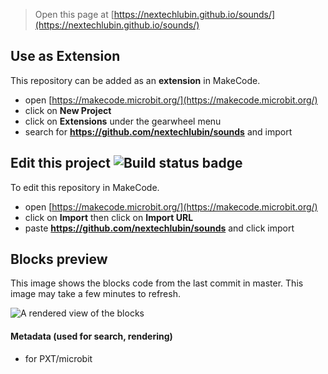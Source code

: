 
> Open this page at [https://nextechlubin.github.io/sounds/](https://nextechlubin.github.io/sounds/)

## Use as Extension

This repository can be added as an **extension** in MakeCode.

* open [https://makecode.microbit.org/](https://makecode.microbit.org/)
* click on **New Project**
* click on **Extensions** under the gearwheel menu
* search for **https://github.com/nextechlubin/sounds** and import

## Edit this project ![Build status badge](https://github.com/nextechlubin/sounds/workflows/MakeCode/badge.svg)

To edit this repository in MakeCode.

* open [https://makecode.microbit.org/](https://makecode.microbit.org/)
* click on **Import** then click on **Import URL**
* paste **https://github.com/nextechlubin/sounds** and click import

## Blocks preview

This image shows the blocks code from the last commit in master.
This image may take a few minutes to refresh.

![A rendered view of the blocks](https://github.com/nextechlubin/sounds/raw/master/.github/makecode/blocks.png)

#### Metadata (used for search, rendering)

* for PXT/microbit
<script src="https://makecode.com/gh-pages-embed.js"></script><script>makeCodeRender("{{ site.makecode.home_url }}", "{{ site.github.owner_name }}/{{ site.github.repository_name }}");</script>
